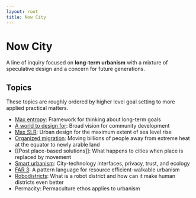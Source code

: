 ```yaml
---
layout: root
title: Now City
---
```

# Now City

A line of inquiry focused on **long-term urbanism** with a mixture of speculative design and a concern for future generations.
## Topics
These topics are roughly ordered by higher level goal setting to more applied practical matters.
- [Max entropy](Max%20entropy.md): Framework for thinking about long-term goals
- [A world to design for](A%20world%20to%20design%20for.md): Broad vision for community development
- [Max SLR](Max%20SLR.md): Urban design for the maximum extent of sea level rise
- [Organized migration](Organized%20migration): Moving billions of people away from extreme heat at the equator to newly arable land
- [[Post place-based solutions]]: What happens to cities when place is replaced by movement
- [Smart urbanism](Smart%20urbanism): City-technology interfaces, privacy, trust, and ecology
- [FAR 3](FAR%203): A pattern language for resource efficient-walkable urbanism
- [Robodistricts](Robodistricts): What is a robot district and how can it make human districts even better
- Permacity: Permaculture ethos applies to urbanism